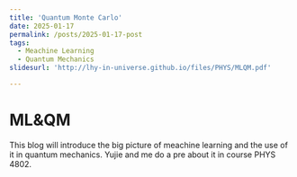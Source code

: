 ```yaml
---
title: 'Quantum Monte Carlo'
date: 2025-01-17
permalink: /posts/2025-01-17-post
tags:
  - Meachine Learning 
  - Quantum Mechanics
slidesurl: 'http://lhy-in-universe.github.io/files/PHYS/MLQM.pdf'

---
```


ML&QM
======

  This blog will introduce the big picture of meachine learning and the use of it in quantum mechanics. Yujie and me do a pre about it in course PHYS 4802.
